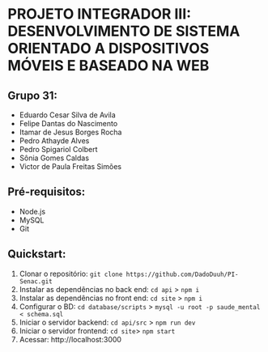 # PROJETO INTEGRADOR III: DESENVOLVIMENTO DE SISTEMA ORIENTADO A DISPOSITIVOS MÓVEIS E BASEADO NA WEB

## Grupo 31:

- Eduardo Cesar Silva de Avila
- Felipe Dantas do Nascimento 
- Itamar de Jesus Borges Rocha
- Pedro Athayde Alves
- Pedro Spigariol Colbert
- Sônia Gomes Caldas
- Victor de Paula Freitas Simões

## Pré-requisitos:

- Node.js
- MySQL
- Git

## Quickstart:

1. Clonar o repositório: `git clone https://github.com/DadoDuuh/PI-Senac.git`
2. Instalar as dependências no back end: `cd api` > `npm i`
3. Instalar as dependências no front end: `cd site` > `npm i`
4. Configurar o BD: `cd database/scripts` > `mysql -u root -p saude_mental < schema.sql`
5. Iniciar o servidor backend: `cd api/src` > `npm run dev`
6. Iniciar o servidor frontend: `cd site`> `npm start`
7. Acessar: http://localhost:3000
